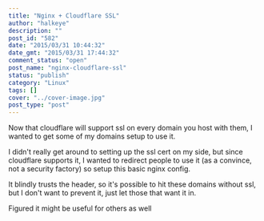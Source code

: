 ```yaml
---
title: "Nginx + Cloudflare SSL"
author: "halkeye"
description: ""
post_id: "582"
date: "2015/03/31 10:44:32"
date_gmt: "2015/03/31 17:44:32"
comment_status: "open"
post_name: "nginx-cloudflare-ssl"
status: "publish"
category: "Linux"
tags: []
cover: "../cover-image.jpg"
post_type: "post"
---
```


Now that cloudflare will support ssl on every domain you host with them, I wanted to get some of my domains setup to use it.

I didn't really get around to setting up the ssl cert on my side, but since cloudflare supports it, I wanted to redirect people to use it (as a convince, not a security factory) so setup this basic nginx config.

<github-gist id="halkeye/0dea284e6218fa49614b"></github-gist>

It blindly trusts the header, so it's possible to hit these domains without ssl, but I don't want to prevent it, just let those that want it in.

Figured it might be useful for others as well
